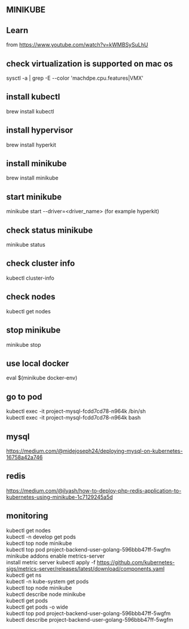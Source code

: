 ## MINIKUBE

## Learn
from https://www.youtube.com/watch?v=kWMBSySuLhU  

## check virtualization is supported on mac os
sysctl -a | grep -E --color 'machdpe.cpu.features|VMX'  

## install kubectl  
brew install kubectl  

## install hypervisor  
brew install hyperkit  

## install minikube  
brew install minikube  

## start minikube  
minikube start --driver=<driver_name> (for example hyperkit)  

## check status minikube  
minikube status  

## check cluster info  
kubectl cluster-info  

## check nodes  
kubectl get nodes  

## stop minikube  
minikube stop  

## use local docker  
eval $(minikube docker-env)  

## go to pod  
kubectl exec -it project-mysql-fcdd7cd78-n964k /bin/sh  
kubectl exec -it project-mysql-fcdd7cd78-n964k bash  

## mysql  
https://medium.com/@midejoseph24/deploying-mysql-on-kubernetes-16758a42a746  

## redis  
https://medium.com/@ilyash/how-to-deploy-php-redis-application-to-kubernetes-using-minikube-1c7129245a5d  

## monitoring  
kubectl get nodes  
kubectl -n develop get pods  
kubectl top node minikube  
kubectl top pod project-backend-user-golang-596bbb47ff-5wgfm  
minikube addons enable metrics-server  
install metric server kubectl apply -f https://github.com/kubernetes-sigs/metrics-server/releases/latest/download/components.yaml  
kubectl get ns  
kubectl -n kube-system get pods  
kubectl top node minikube  
kubectl describe node minikube  
kubectl get pods  
kubectl get pods -o wide  
kubectl top pod project-backend-user-golang-596bbb47ff-5wgfm  
kubectl describe project-backend-user-golang-596bbb47ff-5wgfm  